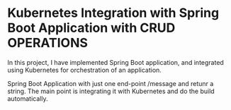 # Kubernetes Integration with Spring Boot Application with CRUD OPERATIONS
In this project, I have implemented Spring Boot application, and integrated using Kubernetes for orchestration of an application.

Spring Boot Application with just one end-point /message and retunr a string. The main point is integrating it with Kubernetes and do the build automatically.
